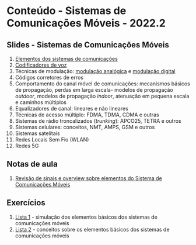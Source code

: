 # Conteúdo - Sistemas de Comunicações Móveis - 2022.2

## Slides - Sistemas de Comunicações Móveis

1. [Elementos dos sistemas de comunicações](siscom_aulas/modelo_siscom.pdf)
2. [Codificadores de voz](siscom_aulas/codec_voz.pdf) 
3. Técnicas de modulação: [modulação analógica](siscom_aulas/modulacao_analogica.pdf) e [modulação digital](siscom_aulas/modulacao_digital.pdf)
4. Códigos corretores de erros
5. Comportamento do canal móvel de comunicações: mecanismos básicos de propagação, perdas em larga escala- modelos de propagação *outdoor*, modelos de propagação *indoor*, atenuação em pequena escala e caminhos múltiplos
6. Equalizadores de canal: lineares e não lineares
7. Técnicas de acesso múltiplo: FDMA, TDMA, CDMA e outras
8. Sistemas de rádio troncalizados (*trunking*): APCO25, TETRA e outros
9. Sistemas celulares: conceitos, NMT, AMPS, GSM e outros
10. Sistemas satelitais
11. Redes Locais Sem Fio (WLAN) 
12. Redes 5G

## Notas de aula  

1. [Revisão de sinais e overview sobre elementos do Sistema de Comunicações Móveis](siscom_aulas/Conceitos_sinais_overview.pdf)  


## Exercícios  

1. [Lista 1](siscom_aulas/Lista1_siscom.pdf) - simulação dos elementos básicos dos sistemas de comunicações móveis  
2. [Lista 2](siscom_aulas/Lista2_siscom.pdf) - conceitos sobre os elementos básicos dos sistemas de comunicações móveis
